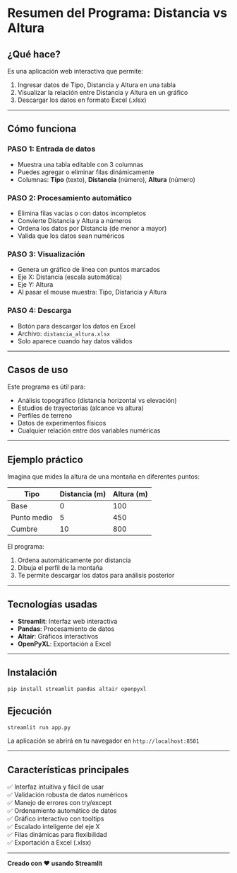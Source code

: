 # Resumen del Programa: Distancia vs Altura

## ¿Qué hace?

Es una aplicación web interactiva que permite:

1. Ingresar datos de Tipo, Distancia y Altura en una tabla
2. Visualizar la relación entre Distancia y Altura en un gráfico
3. Descargar los datos en formato Excel (.xlsx)

---

## Cómo funciona

### PASO 1: Entrada de datos
- Muestra una tabla editable con 3 columnas
- Puedes agregar o eliminar filas dinámicamente
- Columnas: **Tipo** (texto), **Distancia** (número), **Altura** (número)

### PASO 2: Procesamiento automático
- Elimina filas vacías o con datos incompletos
- Convierte Distancia y Altura a números
- Ordena los datos por Distancia (de menor a mayor)
- Valida que los datos sean numéricos

### PASO 3: Visualización
- Genera un gráfico de línea con puntos marcados
- Eje X: Distancia (escala automática)
- Eje Y: Altura
- Al pasar el mouse muestra: Tipo, Distancia y Altura

### PASO 4: Descarga
- Botón para descargar los datos en Excel
- Archivo: `distancia_altura.xlsx`
- Solo aparece cuando hay datos válidos

---

## Casos de uso

Este programa es útil para:

- Análisis topográfico (distancia horizontal vs elevación)
- Estudios de trayectorias (alcance vs altura)
- Perfiles de terreno
- Datos de experimentos físicos
- Cualquier relación entre dos variables numéricas

---

## Ejemplo práctico

Imagina que mides la altura de una montaña en diferentes puntos:

| Tipo        | Distancia (m) | Altura (m) |
|-------------|----------------|------------|
| Base        | 0              | 100        |
| Punto medio | 5              | 450        |
| Cumbre      | 10             | 800        |

El programa:
1. Ordena automáticamente por distancia
2. Dibuja el perfil de la montaña
3. Te permite descargar los datos para análisis posterior

---

## Tecnologías usadas

- **Streamlit**: Interfaz web interactiva
- **Pandas**: Procesamiento de datos
- **Altair**: Gráficos interactivos
- **OpenPyXL**: Exportación a Excel

---

## Instalación

```bash
pip install streamlit pandas altair openpyxl
```

## Ejecución

```bash
streamlit run app.py
```

La aplicación se abrirá en tu navegador en `http://localhost:8501`

---

## Características principales

✅ Interfaz intuitiva y fácil de usar  
✅ Validación robusta de datos numéricos  
✅ Manejo de errores con try/except  
✅ Ordenamiento automático de datos  
✅ Gráfico interactivo con tooltips  
✅ Escalado inteligente del eje X  
✅ Filas dinámicas para flexibilidad  
✅ Exportación a Excel (.xlsx)  

---

**Creado con ❤️ usando Streamlit**
